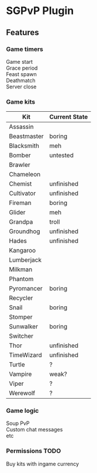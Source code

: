 # SGPvP Plugin

## Features

### Game timers
Game start \
Grace period \
Feast spawn \
Deathmatch \
Server close

### Game kits
| **Kit**     | **Current State** |
| ----------- | ----------------- |
| Assassin    |                   |
| Beastmaster | boring            |
| Blacksmith  | meh               |
| Bomber      | untested          |
| Brawler     |                   |
| Chameleon   |                   |
| Chemist     | unfinished        |
| Cultivator  | unfinished        |
| Fireman     | boring            |
| Glider      | meh               |
| Grandpa     | troll             |
| Groundhog   | unfinished        |
| Hades       | unfinished        |
| Kangaroo    |                   |
| Lumberjack  |                   |
| Milkman     |                   |
| Phantom     |                   |
| Pyromancer  | boring            |
| Recycler    |                   |
| Snail       | boring            |
| Stomper     |                   |
| Sunwalker   | boring            |
| Switcher    |                   |
| Thor        | unfinished        |
| TimeWizard  | unfinished        |
| Turtle      | ?                 |
| Vampire     | weak?             |
| Viper       | ?                 |
| Werewolf    | ?                 |

### Game logic
Soup PvP \
Custom chat messages \
etc

### Permissions TODO
Buy kits with ingame currency

